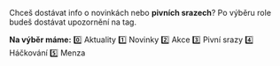 Chceš dostávat info o novinkách nebo **pivních srazech**? Po výběru role budeš dostávat upozornění na tag.

**Na výběr máme:**
:zero: <role>Aktuality</role>
:one: <role>Novinky</role>
:two: <role>Akce</role>
:three: <role>Pivní srazy</role>
:four: <role>Háčkování</role>
:five: <role>Menza</role>
